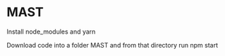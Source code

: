 # MAST

Install node_modules and yarn

Download code into a folder MAST and from that directory run npm start
